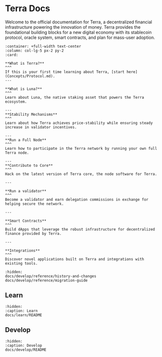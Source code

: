 # Terra Docs

Welcome to the official documentation for Terra, a decentralized financial infrastructure powering the innovation of money. Terra provides the foundational building blocks for a new digital economy with its stablecoin protocol, oracle system, smart contracts, and plan for mass-user adoption.

````{panels}
:container: +full-width text-center
:column: col-lg-5 px-2 py-2
:card:

**What is Terra?**
^^^
If this is your first time learning about Terra, [start here](Concepts/Protocol.md).
---

**What is Luna?**
^^^
Learn about Luna, the native staking asset that powers the Terra ecosystem.

---
**Stability Mechanisms**
^^^
Learn about how Terra achieves price-stability while ensuring steady increase in validator incentives.

---
**Run a Full Node**
^^^
Learn how to participate in the Terra network by running your own full Terra node.

---
**Contribute to Core**
^^^
Hack on the latest version of Terra core, the node software for Terra.

---

**Run a validator**
^^^
Become a validator and earn delegation commissions in exchange for helping secure the network.

---

**Smart Contracts**
^^^
Build dApps that leverage the robust infrastructure for decentralized finance provided by Terra.

---

**Integrations**
^^^
Discover novel applications built on Terra and integrations with existing tools.

````

```{toctree}
:hidden:
docs/develop/reference/history-and-changes
docs/develop/reference/migration-guide
```

## Learn
```{toctree}
:hidden:
:caption: Learn
docs/learn/README
```

## Develop
```{toctree}
:hidden:
:caption: Develop
docs/develop/README
```
